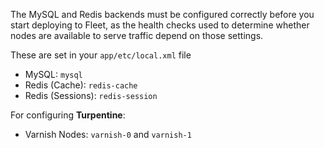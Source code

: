The MySQL and Redis backends must be configured correctly before you start deploying to Fleet, as the health checks used to determine whether nodes are available to serve traffic depend on those settings.

These are set in your `app/etc/local.xml` file

 * MySQL: `mysql`  
 * Redis (Cache): `redis-cache` 
 * Redis (Sessions): `redis-session`

For configuring **Turpentine**:

 * Varnish Nodes: `varnish-0` and `varnish-1`
